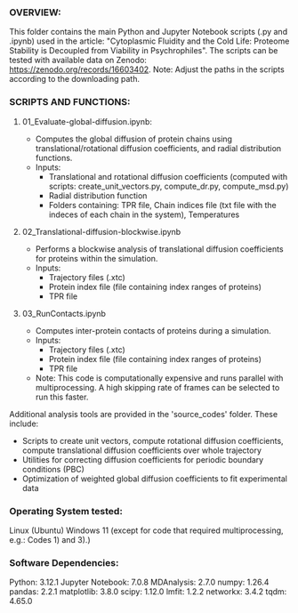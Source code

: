 ### OVERVIEW:
This folder contains the main Python and Jupyter Notebook scripts (.py and .ipynb) used in the article: "Cytoplasmic Fluidity and the Cold Life: Proteome Stability is Decoupled from Viability in Psychrophiles". 
The scripts can be tested with available data on Zenodo: https://zenodo.org/records/16603402.
Note: Adjust the paths in the scripts according to the downloading path.

### SCRIPTS AND FUNCTIONS:

1) 01_Evaluate-global-diffusion.ipynb:
   - Computes the global diffusion of protein chains using translational/rotational diffusion coefficients, and radial distribution functions.
   - Inputs:
     - Translational and rotational diffusion coefficients (computed with scripts: create_unit_vectors.py, compute_dr.py, compute_msd.py)
     - Radial distribution function
     - Folders containing: TPR file, Chain indices file (txt file with the indeces of each chain in the system), Temperatures

2) 02_Translational-diffusion-blockwise.ipynb
   - Performs a blockwise analysis of translational diffusion coefficients for proteins within the simulation.
   - Inputs:
     - Trajectory files (.xtc)
     - Protein index file (file containing index ranges of proteins)
     - TPR file

3) 03_RunContacts.ipynb
   - Computes inter-protein contacts of proteins during a simulation.
   - Inputs:
     - Trajectory files (.xtc)
     - Protein index file (file containing index ranges of proteins)
     - TPR file
    - Note: This code is computationally expensive and runs parallel with multiprocessing. A high skipping rate of frames can be 
      selected to run this faster.

Additional analysis tools are provided in the 'source_codes' folder. These include:
- Scripts to create unit vectors, compute rotational diffusion coefficients, compute translational diffusion coefficients over whole trajectory
- Utilities for correcting diffusion coefficients for periodic boundary conditions (PBC)
- Optimization of weighted global diffusion coefficients to fit experimental data

### Operating System tested:
Linux (Ubuntu)
Windows 11 (except for code that required multiprocessing, e.g.: Codes 1) and 3).)

### Software Dependencies:
Python: 3.12.1
Jupyter Notebook: 7.0.8
MDAnalysis: 2.7.0
numpy: 1.26.4
pandas: 2.2.1
matplotlib: 3.8.0
scipy: 1.12.0
lmfit: 1.2.2
networkx: 3.4.2
tqdm: 4.65.0


